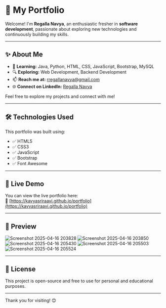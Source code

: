 # 🌟 My Portfolio

Welcome! I'm **Regalla Navya**, an enthusiastic fresher in **software development**, passionate about exploring new technologies and continuously building my skills.

---

## ✨ About Me

- 🌱 **Learning:** Java, Python, HTML, CSS, JavaScript, Bootstrap, MySQL  
- 🔍 **Exploring:** Web Development, Backend Development  
- 📫 **Reach me at:** [rregallanavya@gmail.com](mailto:rregallanavya@gmail.com)  
- 🌐 **Connect on LinkedIn:** [Regalla Navya](https://www.linkedin.com/in/regalla-navya-ba77b3277/)

Feel free to explore my projects and connect with me!

---

## 🛠️ Technologies Used

This portfolio was built using:

- ✅ HTML5  
- ✅ CSS3  
- ✅ JavaScript  
- ✅ Bootstrap  
- ✅ Font Awesome  

---

## 🚀 Live Demo


You can view the live portfolio here:  
🔗 [https://kavyasriraavi.github.io/portfolio](https://kavyasriraavi.github.io/portfolio)


---

## 📸 Preview
![Screenshot 2025-04-16 203828](https://github.com/user-attachments/assets/c4267618-8086-4c84-81d8-03baca1f6143)
![Screenshot 2025-04-16 203850](https://github.com/user-attachments/assets/ac6d9ea9-213d-472d-9df0-8084c98cd2ca)
![Screenshot 2025-04-16 205430](https://github.com/user-attachments/assets/313b341f-a331-4450-8dbb-18ae28b0d9b6)
![Screenshot 2025-04-16 205503](https://github.com/user-attachments/assets/249e4685-e823-4489-b9d9-4ef1e6d69d17)
![Screenshot 2025-04-16 205524](https://github.com/user-attachments/assets/55ea17ef-043b-4f82-8c1e-67080f26d438)


---

## 📄 License

This project is open-source and free to use for personal and educational purposes.

---

Thank you for visiting! 😊
